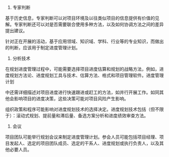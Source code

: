 
1. 专家判断

基于历史信息，专家判断可以对项目环境及以往类似项目的信息提供有价值的见解。专家判断还可以对是否需要联合使用多种方法，以及如何协调方法之间的差异提出建议。

针对正在开展的活动，基于应用领域、知识域、学科、行业等的专业知识，而做出的判断，应该用于制定进度管理计划。

1. 分析技术

在规划进度管理过程中，可能需要选择项目进度估算和规划的战略方法，例如，进度规划方法论、进度规划工具与技术、估算方法、格式和项目管理软件。进度管理计划

中还需详细描述对项目进度进行快速跟进或赶工的方法，如并行开展工作。如同其他会影响项目的进度决策，这些决策可能对项目风险产生影响。

组织政策和程序可能影响对进度规划技术的选择决定。进度规划技术包括（但不限于）：滚动式规划、提前量和滞后量、备选方案分析和进度绩效审查方法。

1. 会议

项目团队可能举行规划会议来制定进度管理计划。参会人员可能包括项目经理、项目发起人、选定的项目团队成员、选定的干系人、进度规划或执行负责人，以及其他必要人员。
